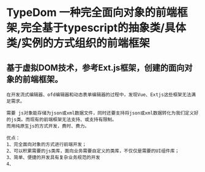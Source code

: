 

# TypeDom 一种完全面向对象的前端框架,完全基于typescript的抽象类/具体类/实例的方式组织的前端框架

## 基于虚拟DOM技术，参考Ext.js框架，创建的面向对象的前端框架。

    在开发流式编辑器、ofd编辑器和动态表单编辑器的过程中，发现Vue、Extjs这些框架无法满足需求。
    
    需要 js对象能存储为json或xml数据文件，同时还要支持将json或xml数据转化为我们定义好的js类。而现有的前端框架无法支持、或支持有限制。
    而用纯原生js的方式开发，费时、费力。

    优点：
    1、完全面向对象的方式进行前端开发；
    2、可以积累需要的js类库，面向业务需要自定义的类库，不仅仅是需要的UI组件库；
    3、简单、便捷的开发具有复杂业务规范的开发
    4、
